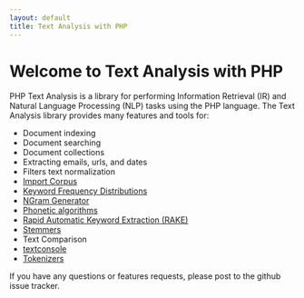 ```yaml
---
layout: default
title: Text Analysis with PHP
---
```


# Welcome to Text Analysis with PHP

PHP Text Analysis is a library for performing Information Retrieval (IR) and Natural Language Processing (NLP) tasks using the PHP language. 
The Text Analysis library provides many features and tools for:

 * Document indexing
 * Document searching
 * Document collections
 * Extracting emails, urls, and dates
 * Filters text normalization
 * [Import Corpus](import_corpus)
 * [Keyword Frequency Distributions](freq_dist)
 * [NGram Generator](ngram)
 * [Phonetic algorithms](phonetic_algorithms)
 * [Rapid Automatic Keyword Extraction (RAKE)](rake)
 * [Stemmers](stemmers)
 * Text Comparison
 * [textconsole](textconsole)
 * [Tokenizers](tokenizers)



If you have any questions or features requests, please post to the github issue tracker. 



